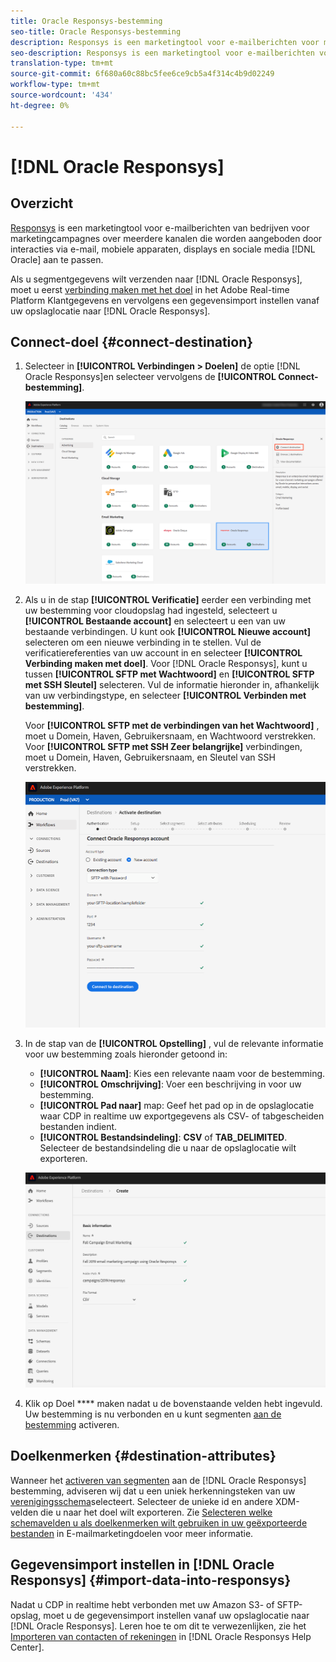 ```yaml
---
title: Oracle Responsys-bestemming
seo-title: Oracle Responsys-bestemming
description: Responsys is een marketingtool voor e-mailberichten voor marketingcampagnes over meerdere kanalen die door Oracle worden aangeboden om interacties via e-mail, mobiele apparaten, displays en sociale media aan te passen.
seo-description: Responsys is een marketingtool voor e-mailberichten voor marketingcampagnes over meerdere kanalen die door Oracle worden aangeboden om interacties via e-mail, mobiele apparaten, displays en sociale media aan te passen.
translation-type: tm+mt
source-git-commit: 6f680a60c88bc5fee6ce9cb5a4f314c4b9d02249
workflow-type: tm+mt
source-wordcount: '434'
ht-degree: 0%

---
```



# [!DNL Oracle Responsys]

## Overzicht

[Responsys](https://www.oracle.com/marketingcloud/products/cross-channel-orchestration/) is een marketingtool voor e-mailberichten van bedrijven voor marketingcampagnes over meerdere kanalen die worden aangeboden door interacties via e-mail, mobiele apparaten, displays en sociale media [!DNL Oracle] aan te passen.

Als u segmentgegevens wilt verzenden naar [!DNL Oracle Responsys], moet u eerst [verbinding maken met het doel](#connect-destination) in het Adobe Real-time Platform Klantgegevens en vervolgens een gegevensimport [](#import-data-into-responsys) instellen vanaf uw opslaglocatie naar [!DNL Oracle Responsys].

## Connect-doel {#connect-destination}

1. Selecteer in **[!UICONTROL Verbindingen > Doelen]** de optie [!DNL Oracle Responsys]en selecteer vervolgens de **[!UICONTROL Connect-bestemming]**.

   ![Verbinden met Responssys](/help/rtcdp/destinations/assets/connect-oracle-responsys.png)

2. Als u in de stap **[!UICONTROL Verificatie]** eerder een verbinding met uw bestemming voor cloudopslag had ingesteld, selecteert u **[!UICONTROL Bestaande account]** en selecteert u een van uw bestaande verbindingen. U kunt ook **[!UICONTROL Nieuwe account]** selecteren om een nieuwe verbinding in te stellen. Vul de verificatiereferenties van uw account in en selecteer **[!UICONTROL Verbinding maken met doel]**. Voor [!DNL Oracle Responsys], kunt u tussen **[!UICONTROL SFTP met Wachtwoord]** en **[!UICONTROL SFTP met SSH Sleutel]** selecteren. Vul de informatie hieronder in, afhankelijk van uw verbindingstype, en selecteer **[!UICONTROL Verbinden met bestemming]**.

   Voor **[!UICONTROL SFTP met de verbindingen van het Wachtwoord]** , moet u Domein, Haven, Gebruikersnaam, en Wachtwoord verstrekken.
Voor **[!UICONTROL SFTP met SSH Zeer belangrijke]** verbindingen, moet u Domein, Haven, Gebruikersnaam, en Sleutel van SSH verstrekken.

   ![Gegevens van Responsys invullen](/help/rtcdp/destinations/assets/responsys-authentication.png)

3. In de stap van de **[!UICONTROL Opstelling]** , vul de relevante informatie voor uw bestemming zoals hieronder getoond in:
   * **[!UICONTROL Naam]**: Kies een relevante naam voor de bestemming.
   * **[!UICONTROL Omschrijving]**: Voer een beschrijving in voor uw bestemming.
   * **[!UICONTROL Pad naar]** map: Geef het pad op in de opslaglocatie waar CDP in realtime uw exportgegevens als CSV- of tabgescheiden bestanden indient.
   * **[!UICONTROL Bestandsindeling]**: **CSV** of **TAB_DELIMITED**. Selecteer de bestandsindeling die u naar de opslaglocatie wilt exporteren.

   ![Basisinformatie van Responsys](/help/rtcdp/destinations/assets/responsys-basic-information.png)

4. Klik op Doel **** maken nadat u de bovenstaande velden hebt ingevuld. Uw bestemming is nu verbonden en u kunt segmenten [aan de bestemming](/help/rtcdp/destinations/activate-destinations.md) activeren.

## Doelkenmerken {#destination-attributes}

Wanneer het [activeren van segmenten](/help/rtcdp/destinations/activate-destinations.md) aan de [!DNL Oracle Responsys] bestemming, adviseren wij dat u een uniek herkenningsteken van uw [verenigingsschema](../../profile/home.md#profile-fragments-and-union-schemas)selecteert. Selecteer de unieke id en andere XDM-velden die u naar het doel wilt exporteren. Zie [Selecteren welke schemavelden u als doelkenmerken wilt gebruiken in uw geëxporteerde bestanden](/help/rtcdp/destinations/email-marketing-destinations.md#destination-attributes) in E-mailmarketingdoelen voor meer informatie.

## Gegevensimport instellen in [!DNL Oracle Responsys] {#import-data-into-responsys}

Nadat u CDP in realtime hebt verbonden met uw Amazon S3- of SFTP-opslag, moet u de gegevensimport instellen vanaf uw opslaglocatie naar [!DNL Oracle Responsys]. Leren hoe te om dit te verwezenlijken, zie het [Importeren van contacten of rekeningen](https://docs.oracle.com/cloud/latest/marketingcs_gs/OMCEA/Connect_WizardUpload.htm) in [!DNL Oracle Responsys Help Center].